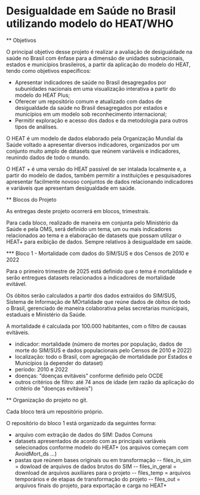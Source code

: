 # Desigualdade em Saúde no Brasil utilizando modelo do HEAT/WHO

** Objetivos

O principal objetivo desse projeto é realizar a avaliação de desigualdade na saúde no Brasil com ênfase para a dimensão de unidades subnacionais, estados e municípios brasileiros, a partir da aplicação do modelo do HEAT, tendo como objetivos específicos:

- Apresentar indicadores de saúde no Brasil desagregados por subunidades nacionais em uma visualização interativa a partir do modelo do HEAT Plus;
- Oferecer um repositório comum e atualizado com dados de desigualdade da saúde no Brasil desagregados por estados e municípios em um modelo sob reconhecimento internacional;
- Permitir exploração e acesso dos dados e da metodologia para outros tipos de análises.

O HEAT é um modelo de dados elaborado pela Organização Mundial da Saúde voltado a apresentar diversos indicadores, organizados por um conjunto muito amplo de datasets que reúnem variáveis e indicadores, reunindo dados de todo o mundo.

O HEAT + é uma versão do HEAT passível de ser intalada localmente e, a partir do modelo de dados, também permitir a instituições e pesquisadores apresentar facilmente novoso conjuntos de dados relacionando indicadores e variáveis que apresentam desigualdade em saúde.

** Blocos do Projeto

As entregas deste projeto ocorrerá em blocos, trimestrais.

Para cada bloco, realizado de maneira em conjunta pelo Ministério da Saúde e pela OMS, será definido um tema, um ou mais indicadores relacionados ao tema e a elaboração de datasets que possam utilizar o HEAT+ para exibição de dados. Sempre relativos à desigualdade em saúde.

*** Bloco 1 - Mortalidade com dados do SIM/SUS e dos Censos de 2010 e 2022

Para o primeiro trimestre de 2025 está definido que o tema é mortalidade e serão entregues datasets relacionados a indicadores de mortalidade evitável.

Os óbitos serão calculados a partir dos dados extraídos do SIM/SUS, Sistema de Informação de MOrtalidade que reúne dados de óbitos de todo o Brasil, gerenciado de maneira colaborativa pelas secretarias municipais, estaduais e Ministério da Saúde.

A mortalidade é calculada por 100.000 habitantes, com o filtro de causas evitáveis.

- indicador: mortalidade (número de mortes por população, dados de morte do SIM/SUS e dados populacionais pelo Censos de 2010 e 2022)
- localização: todo o Brasil, com agregação de mortalidade por Estados e Municípios (a depender do dataset)
- período: 2010 e 2022 
- doenças: “doenças evitáveis” conforme definido pelo OCDE
- outros critérios de filtro: até 74 anos de idade (em razão da aplicação do critério de "doenças evitáveis")

** Organização do projeto no git.

Cada bloco terá um repositório próprio.

O repositório do bloco 1 está organizado da seguintes forma:
- arquivo com extração de dados do SIM: Dados Comuns
- datasets apresentados de acordo com as principais variáveis selecionados conforme modelo do HEAT+ (os arquivos começam com AvoidMort_ds ...)
- pastas que reúnem bases originais ou em transformação
-- files_in_sim = dowload de arquivos de dados brutos do SIM
-- files_in_geral = download de arquivos auxiliares para o projeto
-- files_temp = arquivos temporários e de etapas de transformação do projeto
-- files_out = arquivos finais do projeto, para exportação e carga no HEAT+



